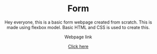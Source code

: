 <h1 align="center">Form</h1>
<p align="center">Hey everyone, this is a basic form webpage created from scratch. This is made using flexbox model. Basic HTML and CSS is used to create this.</p>
<p align="center">Webpage link</p>
<div align="center"><a href="https://1999shaktirajsingh.github.io/Form.github.io/">Click here</a></div>

